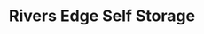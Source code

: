 ---
title: "Rivers Edge Self Storage"
url: /otsego/rivers-edge-self-storage/
shop: storage rental
---